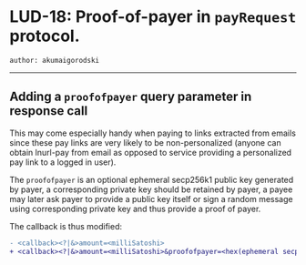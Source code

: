 LUD-18: Proof-of-payer in `payRequest` protocol.
================================================

`author: akumaigorodski`

---

## Adding a `proofofpayer` query parameter in response call

This may come especially handy when paying to links extracted from emails since these pay links are very likely to be non-personalized (anyone can obtain lnurl-pay from email as opposed to service providing a personalized pay link to a logged in user).

The `proofofpayer` is an optional ephemeral secp256k1 public key generated by payer, a corresponding private key should be retained by payer, a payee may later ask payer to provide a public key itself or sign a random message using corresponding private key and thus provide a proof of payer.

The callback is thus modified:

```diff
- <callback><?|&>amount=<milliSatoshi>
+ <callback><?|&>amount=<milliSatoshi>&proofofpayer=<hex(ephemeral secp256k1 public key bytes)>
```
